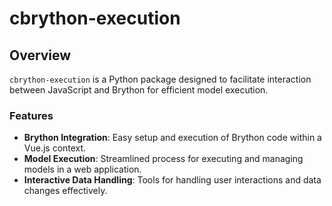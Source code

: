 
# cbrython-execution

## Overview

`cbrython-execution` is a Python package designed to facilitate interaction between JavaScript and Brython for efficient model execution.

### Features

- **Brython Integration**: Easy setup and execution of Brython code within a Vue.js context.
- **Model Execution**: Streamlined process for executing and managing models in a web application.
- **Interactive Data Handling**: Tools for handling user interactions and data changes effectively.
